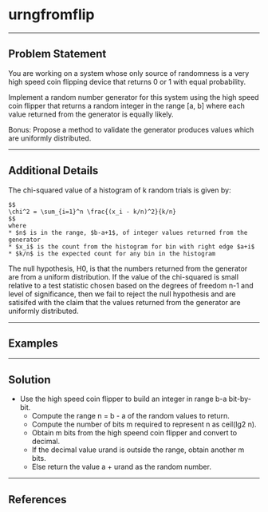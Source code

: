 # urngfromflip

---
## Problem Statement
You are working on a system whose only source of randomness is a very high
speed coin flipping device that returns 0 or 1 with equal probability.

Implement a random number generator for this system using the high speed coin
flipper that returns a random integer in the range [a, b] where each value
returned from the generator is equally likely.

Bonus: Propose a method to validate the generator produces values which are
uniformly distributed.

---
## Additional Details
The chi-squared value of a histogram of k random trials is given by:
```
$$
\chi^2 = \sum_{i=1}^n \frac{(x_i - k/n)^2}{k/n}
$$
where
* $n$ is in the range, $b-a+1$, of integer values returned from the generator
* $x_i$ is the count from the histogram for bin with right edge $a+i$
* $k/n$ is the expected count for any bin in the histogram
```

The null hypothesis, H0, is that the numbers returned from the generator are
from a uniform distribution. If the value of the chi-squared is small relative
to a test statistic chosen based on the degrees of freedom n-1 and level of
significance, then we fail to reject the null hypothesis and are satisifed
with the claim that the values returned from the generator are uniformly
distributed.

---
## Examples

---
## Solution

* Use the high speed coin flipper to build an integer in range b-a bit-by-bit.
    * Compute the range n = b - a of the random values to return.
    * Compute the number of bits m required to represent n as ceil(lg2 n).
    * Obtain m bits from the high speend coin flipper and convert to decimal.
    * If the decimal value urand is outside the range, obtain another m bits.
    * Else return the value a + urand as the random number.

---
## References


